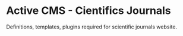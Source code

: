 # Active CMS - Cientifics Journals

Definitions, templates, plugins required for scientific journals website.
